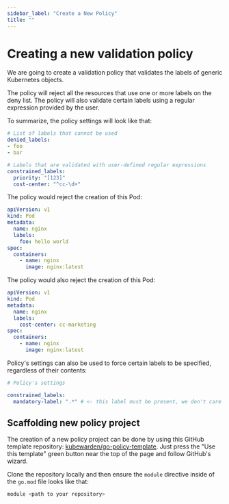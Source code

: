 ```yaml
---
sidebar_label: "Create a New Policy"
title: ""
---
```


# Creating a new validation policy

We are going to create a validation policy that validates the labels of generic Kubernetes
objects.

The policy will reject all the resources that use one or more labels on the deny list.
The policy will also validate certain labels using a regular expression 
provided by the user.

To summarize, the policy settings will look like that:

```yaml
# List of labels that cannot be used
denied_labels:
- foo
- bar

# Labels that are validated with user-defined regular expressions
constrained_labels:
  priority: "[123]"
  cost-center: "^cc-\d+"
```

The policy would reject the creation of this Pod:

```yaml
apiVersion: v1
kind: Pod
metadata:
  name: nginx
  labels:
    foo: hello world
spec:
  containers:
    - name: nginx
      image: nginx:latest
```

The policy would also reject the creation of this Pod:

```yaml
apiVersion: v1
kind: Pod
metadata:
  name: nginx
  labels:
    cost-center: cc-marketing
spec:
  containers:
    - name: nginx
      image: nginx:latest
```

Policy's settings can also be used to force certain labels to be specified,
regardless of their contents:

```yaml
# Policy's settings

constrained_labels:
  mandatory-label: ".*" # <- this label must be present, we don't care about its value
```

## Scaffolding new policy project

The creation of a new policy project can be done by using this GitHub
template repository: [kubewarden/go-policy-template](https://github.com/kubewarden/go-policy-template).
Just press the "Use  this template" green button near the top of the page
and follow GitHub's wizard.

Clone the repository locally and then ensure the `module` directive inside
of the `go.mod` file looks like that:

```go
module <path to your repository>
```
